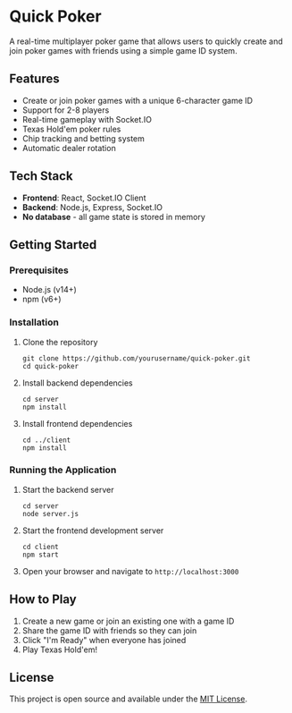# Quick Poker

A real-time multiplayer poker game that allows users to quickly create and join poker games with friends using a simple game ID system.

## Features

- Create or join poker games with a unique 6-character game ID
- Support for 2-8 players
- Real-time gameplay with Socket.IO
- Texas Hold'em poker rules
- Chip tracking and betting system
- Automatic dealer rotation

## Tech Stack

- **Frontend**: React, Socket.IO Client
- **Backend**: Node.js, Express, Socket.IO
- **No database** - all game state is stored in memory

## Getting Started

### Prerequisites

- Node.js (v14+)
- npm (v6+)

### Installation

1. Clone the repository
   ```
   git clone https://github.com/yourusername/quick-poker.git
   cd quick-poker
   ```

2. Install backend dependencies
   ```
   cd server
   npm install
   ```

3. Install frontend dependencies
   ```
   cd ../client
   npm install
   ```

### Running the Application

1. Start the backend server
   ```
   cd server
   node server.js
   ```

2. Start the frontend development server
   ```
   cd client
   npm start
   ```

3. Open your browser and navigate to `http://localhost:3000`

## How to Play

1. Create a new game or join an existing one with a game ID
2. Share the game ID with friends so they can join
3. Click "I'm Ready" when everyone has joined
4. Play Texas Hold'em!

## License

This project is open source and available under the [MIT License](LICENSE). 